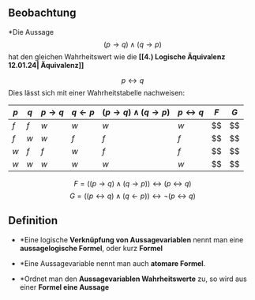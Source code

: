 ## Beobachtung

*Die Aussage $$(p \rightarrow q) \wedge (q \rightarrow p)$$ hat den gleichen Wahrheitswert wie die **[[4.) Logische Äquivalenz 12.01.24| Äquivalenz]]**



$$p \leftrightarrow q$$
Dies lässt sich mit einer Wahrheitstabelle nachweisen:

| $p$ | $q$ | $p \rightarrow q$ | $q \leftarrow p$ | $(p \rightarrow q) \wedge (q \rightarrow p)$ | $p \leftrightarrow q$ | $F$ | $G$ |
| ---- | ---- | ---- | ---- | ---- | ---- | ---- | ---- |
| $f$ | $f$ | $w$ | $w$ | $w$ | $w$ | $$ | $$ |
| $f$ | $w$ | $w$ | $f$ | $f$ | $f$ | $$ | $$ |
| $w$ | $f$ | $f$ | $w$ | $f$ | $f$ | $$ | $$ |
| $w$ | $w$ | $w$ | $w$ | $w$ | $w$ | $$ | $$ |
$$F = ((p \rightarrow q) \wedge (q \rightarrow p)) \leftrightarrow (p \leftrightarrow q)$$
$$G = ((p \leftrightarrow q) \wedge (q \leftarrow p)) \leftrightarrow \neg (p \leftrightarrow q)$$
## Definition

- *Eine logische **Verknüpfung von Aussagevariablen** nennt man eine **aussagelogische Formel**, oder kurz **Formel**

- *Eine Aussagevariable nennt man auch **atomare Formel**.

- *Ordnet man den **Aussagevariablen Wahrheitswerte** zu, so wird aus einer **Formel eine Aussage**

